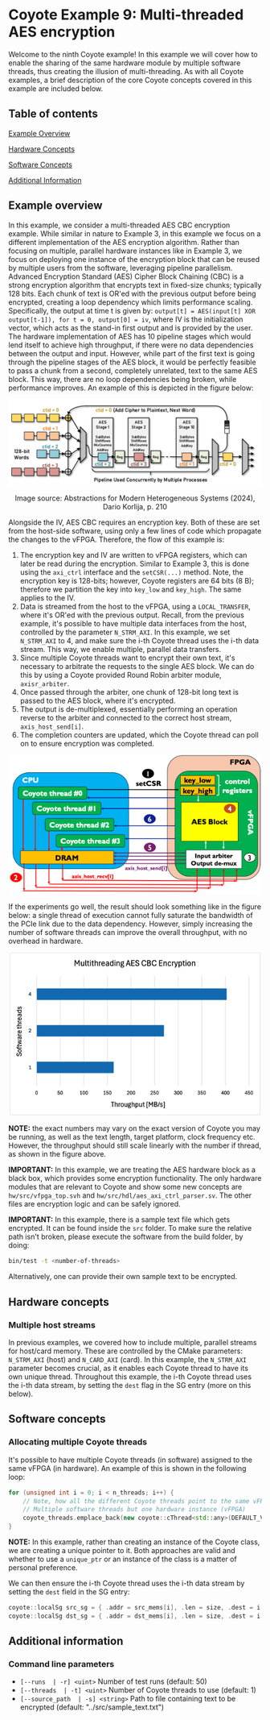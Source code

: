 # Coyote Example 9: Multi-threaded AES encryption
Welcome to the ninth Coyote example! In this example we will cover how to enable the sharing of the same hardware module by multiple software threads, thus creating the illusion of multi-threading. As with all Coyote examples, a brief description of the core Coyote concepts covered in this example are included below.

## Table of contents
[Example Overview](#example-overview)

[Hardware Concepts](#hardware-concepts)

[Software Concepts](#software-concepts)

[Additional Information](#additional-information)

## Example overview
In this example, we consider a multi-threaded AES CBC encryption example. While similar in nature to Example 3, in this example we focus on a different implementation of the AES encryption algorithm. Rather than focusing on multiple, parallel hardware instances like in Example 3, we focus on deploying one instance of the encryption block that can be reused by multiple users from the software, leveraging pipeline parallelism. Advanced Encryption Standard (AES) Cipher Block Chaining (CBC) is a strong encryption algorithm that encrypts text in fixed-size chunks; typically 128 bits. Each chunk of text is OR'ed with the previous output before being encrypted, creating a loop dependency which limits performance scaling. Specifically, the output at time t is given by: `output[t] = AES(input[t] XOR output[t-1]), for t = 0, output[0] = iv`, where IV is the initialization vector, which acts as the stand-in first output and is provided by the user. The hardware implementation of AES has 10 pipeline stages which would lend itself to achieve high throughput, if there were no data dependencies between the output and input. However, while part of the first text is going through the pipeline stages of the AES block, it would be perfectly feasible to pass a chunk from a second, completely unrelated, text to the same AES block. This way, there are no loop dependencies being broken, while performance improves. An example of this is depicted in the figure below:

<div align="center">
  <img src="img/aes_pipeline.png">
    <p>Image source: Abstractions for Modern Heterogeneous Systems (2024), Dario Korlija, p. 210</p>
</div>

Alongside the IV, AES CBC requires an encryption key. Both of these are set from the host-side software, using only a few lines of code which propagate the changes to the vFPGA. Therefore, the flow of this example is:
1) The encryption key and IV are written to vFPGA registers, which can later be read during the encryption. Similar to Example 3, this is done using the `axi_ctrl` interface and the `setCSR(...)` method. Note, the encryption key is 128-bits; however, Coyote registers are 64 bits (8 B); therefore we partition the key into `key_low` and `key_high`. The same applies to the IV.
2) Data is streamed from the host to the vFPGA, using a `LOCAL_TRANSFER`, where it's OR'ed with the previous output. Recall, from the previous example, it's possible to have multiple data interfaces from the host, controlled by the parameter `N_STRM_AXI`. In this example, we set `N_STRM_AXI` to 4, and make sure the i-th Coyote thread uses the i-th data stream. This way, we enable multiple, parallel data transfers.
3) Since multiple Coyote threads want to encrypt their own text, it's necessary to arbitrate the requests to the single AES block. We can do this by using a Coyote provided Round Robin arbiter module, `axisr_arbiter`.
4) Once passed through the arbiter, one chunk of 128-bit long text is passed to the AES block, where it's encrypted.
5) The output is de-multiplexed, essentially performing an operation reverse to the arbiter and connected to the correct host stream, `axis_host_send[i]`.
6) The completion counters are updated, which the Coyote thread can poll on to ensure encryption was completed.

<div align="center">
  <img src="img/aes_dataflow.png" width=500>
</div>

If the experiments go well, the result should look something like in the figure below: a single thread of execution cannot fully saturate the bandwidth of the PCIe link due to the data dependency. However, simply increasing the number of software threads can improve the overall throughput, with no overhead in hardware.
<div align="center">
  <img src="img/aes_results.png" width=500>
</div>

**NOTE:** the exact numbers may vary on the exact version of Coyote you may be running, as well as the text length, target platform, clock frequency etc. However, the throughput should still scale linearly with the number if thread, as shown in the figure above.


**IMPORTANT:** In this example, we are treating the AES hardware block as a black box, which provides some encryption functionality. The only hardware modules that are relevant to Coyote and show some new concepts are `hw/src/vfpga_top.svh` and `hw/src/hdl/aes_axi_ctrl_parser.sv`. The other files are encryption logic and can be safely ignored.

**IMPORTANT:** In this example, there is a sample text file which gets encrypted. It can be found inside the `src` folder. To make sure the relative path isn't broken, please execute the software from the build folder, by doing:
```bash
bin/test -t <number-of-threads>
```
Alternatively, one can provide their own sample text to be encrypted.

## Hardware concepts

### Multiple host streams
In previous examples, we covered how to include multiple, parallel streams for host/card memory. These are controlled by the CMake parameters: `N_STRM_AXI` (host) and `N_CARD_AXI` (card). In this example, the `N_STRM_AXI` parameter becomes crucial, as it enables each Coyote thread to have its own unique thread. Throughout this example, the i-th Coyote thread uses the i-th data stream, by setting the `dest` flag in the SG entry (more on this below).

## Software concepts

### Allocating multiple Coyote threads
It's possible to have multiple Coyote threads (in software) assigned to the same vFPGA (in hardware). An example of this is shown in the following loop:
```C++
for (unsigned int i = 0; i < n_threads; i++) {
    // Note, how all the different Coyote threads point to the same vFPGA, hence multi-threading
    // Multiple software threads but one hardware instance (vFPGA)
    coyote_threads.emplace_back(new coyote::cThread<std::any>(DEFAULT_VFPGA_ID, getpid(), 0));
}
```

**NOTE:** In this example, rather than creating an instance of the Coyote class, we are creating a unique pointer to it. Both approaches are valid and whether to use a `unique_ptr` or an instance of the class is a matter of personal preference.

We can then ensure the i-th Coyote thread uses the i-th data stream by setting the `dest` field in the SG entry:
```C++
coyote::localSg src_sg = { .addr = src_mems[i], .len = size, .dest = i };
coyote::localSg dst_sg = { .addr = dst_mems[i], .len = size, .dest = i };
```

## Additional information
### Command line parameters

- `[--runs  | -r] <uint>` Number of test runs (default: 50)
- `[--threads  | -t] <uint>` Number of Coyote threads to use (default: 1)
- `[--source_path  | -s] <string>` Path to file containing text to be encrypted (default: "../src/sample_text.txt")


